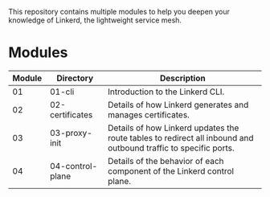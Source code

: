 This repository contains multiple modules to help you deepen your knowledge of Linkerd, the lightweight service mesh.

# Modules

| Module | Directory | Description |
| --- | --- | --- |
| 01 | 01-cli | Introduction to the Linkerd CLI.
| 02 | 02-certificates | Details of how Linkerd generates and manages certificates.
| 03 | 03-proxy-init | Details of how Linkerd updates the route tables to redirect all inbound and outbound traffic to specific ports.
| 04 | 04-control-plane | Details of the behavior of each component of the Linkerd control plane.